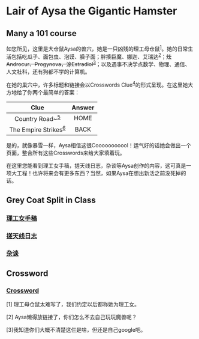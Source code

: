 # Lair of Aysa the **Gigantic** Hamster



## Many a 101 course

如您所见，这里是大仓鼠Aysa的兽穴，她是一只凶残的理工母仓鼠<sup>[1](#1)</sup>。她的日常生活包括吃瓜子、面包虫、泡馍、臊子面；胖揍巨魔、娜迦、艾瑞达<sup>[2](#2)</sup>；~~炫Androcur、Progynova，涂Estradiol~~<sup>[3](#3)</sup>；以及遇事不决学点数学、物理、通信、人文社科，还有狗都不学的计算机。

在她的巢穴中，许多标题和链接会以Crosswords Clue<sup>[4](https://en.wikipedia.org/wiki/Crossword)</sup>的形式呈现。在这里她大方地给了你两个最简单的答案：

|                             Clue                             | Answer |
| :----------------------------------------------------------: | :----: |
| Country Road~<sup>[5](https://www.youtube.com/watch?v=1vrEljMfXYo)</sup> |  HOME  |
| The Empire Strikes<sup>[6](https://en.wikipedia.org/wiki/The_Empire_Strikes_Back)</sup> |  BACK  |

是的，就像暴雪一样，Aysa相信这很Cooooooooool！运气好的话她会做出一个页面，整合所有这些Crosswords来给大家填着玩。

在这里您能看到理工女手稿，搓天线日志，杂谈等Aysa创作的内容，这可真是一项大工程！也许将来会有更多东西？当然，如果Aysa在想出新活之前没死掉的话。

## Grey Coat Split in Class

### [理工女手稿](./engScript/engScript.md)

### [搓天线日志](./antennaLog/antennaLog.md)

### [杂谈](./articles/article.md)

## Crossword

### [Crossword](./crossword/cw.md)









<a id="1">[1] 理工母仓鼠太难写了，我们约定以后都称她为理工女。</a>

<a id="2"> [2] Aysa懒得放链接了，你们怎么不去自己玩玩魔兽呢？</a>

<a id="3">[3]我知道你们大概不清楚这仨是啥，但还是自己google吧。</a>

